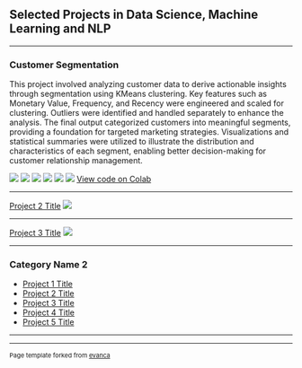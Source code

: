 ## Selected Projects in Data Science, Machine Learning and NLP

---

### Customer Segmentation 

This project involved analyzing customer data to derive actionable insights through segmentation using KMeans clustering. Key features such as Monetary Value, Frequency, and Recency were engineered and scaled for clustering. Outliers were identified and handled separately to enhance the analysis. The final output categorized customers into meaningful segments, providing a foundation for targeted marketing strategies. Visualizations and statistical summaries were utilized to illustrate the distribution and characteristics of each segment, enabling better decision-making for customer relationship management.

[![](https://img.shields.io/badge/Python-white?logo=Python)](#) [![](https://img.shields.io/badge/Jupyter-white?logo=Jupyter)](#) [![](https://img.shields.io/badge/PyTorch-white?logo=pytorch)](#) [![](https://img.shields.io/badge/Twitter-white?logo=Twitter)](#) [![](https://img.shields.io/badge/HuggingFace_Transformers-white?logo=huggingface)](#)
<img src="images/dummy_thumbnail.jpg?raw=true"/>
[View code on Colab](https://colab.research.google.com/drive/1VWvxmgF7gVLRm5Mf_ZfkSdrp_9RISwbl)

---
[Project 2 Title](/pdf/sample_presentation.pdf)
<img src="images/dummy_thumbnail.jpg?raw=true"/>

---
[Project 3 Title](http://example.com/)
<img src="images/dummy_thumbnail.jpg?raw=true"/>

---

### Category Name 2

- [Project 1 Title](http://example.com/)
- [Project 2 Title](http://example.com/)
- [Project 3 Title](http://example.com/)
- [Project 4 Title](http://example.com/)
- [Project 5 Title](http://example.com/)

---




---
<p style="font-size:11px">Page template forked from <a href="https://github.com/evanca/quick-portfolio">evanca</a></p>
<!-- Remove above link if you don't want to attibute -->
